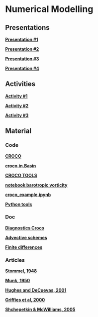 

#  Numerical Modelling

##  Presentations



**[Presentation #1 ][p1]**  

  [p1]: 1_Numerical_modeling.pdf



**[Presentation #2 ][p2]**  

  [p2]: 2_Numerical_modeling.pdf


**[Presentation #3 ][p3]**  

  [p3]: 3_Numerical_modeling.pdf



**[Presentation #4 ][p4]**  

  [p4]: 4_Numerical_modeling.pdf

<!---

**[Presentation #5 ][p5]**  

  [p5]: 5_Numerical_modeling.pdf

-->

##  Activities

**[Activity #1 ][t1]**  

  [t1]: Activity1.pdf


**[Activity #2 ][t2]**  

  [t2]: Activity2.pdf


**[Activity #3 ][t3]**  

  [t3]: Activity3.pdf

<!---
**[Activity #4 ][t4]**  

  [t4]: Activity4.pdf
  
  -->
  
##  Material 

###  Code

**[CROCO ][c30]**  

  [c30]: croco.tar.gz

**[croco.in.Basin ][c35]**  

  [c35]: croco.in.Basin


**[CROCO TOOLS ][c32]**  

  [c32]: croco_tools-v1.1.tar.gz
  
  
**[notebook barotropic vorticity][c31]**  

  [c31]: barotropic_vorticity_balance.ipynb
  
  
**[croco_example.ipynb][c33]**  

  [c33]: croco_example.ipynb
  
    
**[Python tools][c34]**  

  [c34]: tools.py
  
  
###  Doc

**[Diagnostics Croco ][p31]**  

  [p31]: diagnostics_croco.pdf
  

**[Advective schemes ][p32]**  

  [p32]: formation_adv_diff.pdf
  

**[Finite differences ][p33]**  

  [p33]: http://www.dam.brown.edu/people/alcyew/handouts/numdiff.pdf  
  
###  Articles

**[Stommel, 1948 ][a1]**

**[Munk, 1950 ][a2]**

**[Hughes and DeCuevas, 2001 ][a3]**

**[Griffies et al, 2000 ][a4]**

**[Shchepetkin & McWilliams, 2005 ][a5]** 


  [a1]: Stommel48.pdf
  [a2]: Munk50.pdf
  [a3]: HughesDeCuevas01.pdf
  
  [a4]: Griffiesetal00.pdf
  [a5]: ShchepetkinMcWilliams05.pdf
